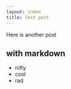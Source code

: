 ```yaml
---
layout: index
title: Test post
---
```

Here is another post

with markdown
-------------

* nifty
* cool
* rad